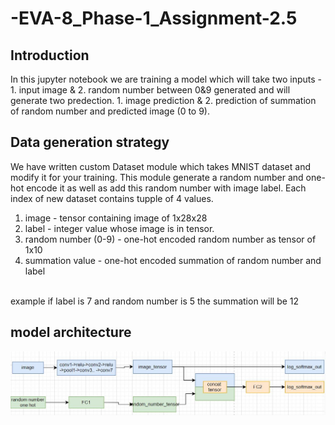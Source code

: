 # -EVA-8_Phase-1_Assignment-2.5

## Introduction
In this jupyter notebook we are training a model which will take two inputs - 1. input image & 2. random number between 0&9 generated and will generate two predection. 1. image prediction & 2. prediction of summation of random number and predicted image (0 to 9).

## Data generation strategy
We have written custom Dataset module which takes MNIST dataset and modify it for your training. This module generate a random number and one-hot encode it as well as add this random number with image label. 
Each index of new dataset contains tupple of 4 values.
1. image - tensor containing image of 1x28x28
2. label - integer value whose image is in tensor.
3. random number (0-9) - one-hot encoded random number as tensor of 1x10
4. summation value - one-hot encoded summation of random number and label
<br>
example if label is 7 and random number is 5 the summation will be 12

## model architecture
![Alt text](img.JPG?raw=true "model architecture")
